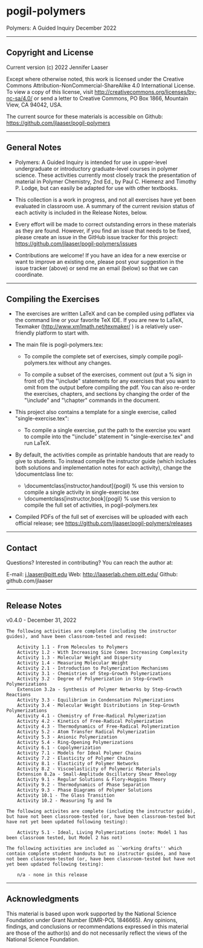 # pogil-polymers
Polymers: A Guided Inquiry
December 2022

----------------------------------------------------------
Copyright and License
----------------------------------------------------------

Current version (c) 2022 Jennifer Laaser

Except where otherwise noted, this work is licensed under the Creative Commons Attribution-NonCommercial-ShareAlike 4.0 International License. To view a copy of this license, visit http://creativecommons.org/licenses/by-nc-sa/4.0/ or send a letter to Creative Commons, PO Box 1866, Mountain View, CA 94042, USA.

The current source for these materials is accessible on Github: https://github.com/jlaaser/pogil-polymers


---------------------------------------------------------
General Notes
---------------------------------------------------------

 - Polymers: A Guided Inquiry is intended for use in upper-level undergraduate or introductory graduate-level  courses in polymer science. These activities currently most closely track the presentation of material in Polymer Chemistry, 2nd Ed., by Paul C. Hiemenz and Timothy P. Lodge, but can easily be adapted for use with other textbooks.
 
 - This collection is a work in progress, and not all exercises have yet been evaluated in classroom use.  A summary of the current revision status of each activity is included in the Release Notes, below.
 
 - Every effort will be made to correct outstanding errors in these materials as they are found. However, if you find an issue that needs to be fixed, please create an issue in the GitHub issue tracker for this project: https://github.com/jlaaser/pogil-polymers/issues
 
 - Contributions are welcome! If you have an idea for a new exercise or want to improve an existing one, please post your suggestion in the issue tracker (above) or send me an email (below) so that we can coordinate.
 

---------------------------------------------------------
Compiling the Exercises
---------------------------------------------------------

 - The exercises are written LaTeX and can be compiled using pdflatex via the command line or your favorite TeX IDE.  If you are new to LaTeX, Texmaker (http://www.xm1math.net/texmaker/ ) is a relatively user-friendly platform to start with.
 
 - The main file is pogil-polymers.tex:
 
	- To compile the complete set of exercises, simply compile pogil-polymers.tex without any changes.
 
	- To compile a subset of the exercises, comment out (put a % sign in front of) the "\include" statements for any exercises that you want to omit from the output before compiling the pdf.  You can also re-order the exercises, chapters, and sections by changing the order of the "\include" and "\chapter" commands in the document.
 
 - This project also contains a template for a single exercise, called "single-exercise.tex":
 
	- To compile a single exercise, put the path to the exercise you want to compile into the "\include" statement in "single-exercise.tex" and run LaTeX.
	
 - By default, the activities compile as printable handouts that are ready to give to students.  To instead compile the instructor guide (which includes both solutions and implementation notes for each activity), change the \documentclass line to:
 
	- \documentclass[instructor,handout]{pogil}	% use this version to compile a single activity in single-exercise.tex
	- \documentclass[instructor,book]{pogil}	% use this version to compile the full set of activities, in pogil-polymers.tex

 - Compiled PDFs of the full set of exercises will be uploaded with each official release; see https://github.com/jlaaser/pogil-polymers/releases

---------------------------------------------------------
Contact
---------------------------------------------------------

Questions?  Interested in contributing?  You can reach the author at:

E-mail: j.laaser@pitt.edu
Web:	http://laaserlab.chem.pitt.edu/
Github:	github.com/jlaaser


---------------------------------------------------------
Release Notes
---------------------------------------------------------

v0.4.0 - December 31, 2022

	The following activities are complete (including the instructor guides), and have been classroom-tested and revised:
	
		Activity 1.1 - From Molecules to Polymers
		Activity 1.2 - With Increasing Size Comes Increasing Complexity
		Activity 1.3 - Molecular Weight and Dispersity
		Activity 1.4 - Measuring Molecular Weight
		Activity 2.1 - Introduction to Polymerization Mechanisms
		Activity 3.1 - Chemistries of Step-Growth Polymerizations
		Activity 3.2 - Degree of Polymerization in Step-Growth Polymerizations
		Extension 3.2a - Synthesis of Polymer Networks by Step-Growth Reactions
		Activity 3.3 - Equilibrium in Condensation Polymerizations
		Activity 3.4 - Molecular Weight Distributions in Step-Growth Polymerizations
		Activity 4.1 - Chemistry of Free-Radical Polymerization
		Activity 4.2 - Kinetics of Free-Radical Polymerization
		Activity 4.3 - Thermodynamics of Free-Radical Polymerization
		Activity 5.2 - Atom Transfer Radical Polymerization
		Activity 5.3 - Anionic Polymerization
		Activity 5.4 - Ring-Opening Polymerizations
		Activity 6.1 - Copolymerization
		Activity 7.1 - Models for Ideal Polymer Chains
		Activity 7.2 - Elasticity of Polymer Chains
		Activity 8.1 - Elasticity of Polymer Networks
		Activity 8.2 - Viscoelasticity of Polymeric Materials
		Extension 8.2a - Small-Amplitude Oscillatory Shear Rheology
		Activity 9.1 - Regular Solutions & Flory-Huggins Theory
		Activity 9.2 - Thermodynamics of Phase Separation
		Activity 9.3 - Phase Diagrams of Polymer Solutions
		Activity 10.1 - The Glass Transition
		Activity 10.2 - Measuring Tg and Tm
	
	The following activites are complete (including the instructor guide), but have not been classroom-tested (or, have been classroom-tested but have not yet been updated following testing):
	
		Activity 5.1 - Ideal, Living Polymerizations (note: Model 1 has been classroom tested, but Model 2 has not)
	
	The following activities are included as ``working drafts'' which contain complete student handouts but no instructor guides, and have not been classroom-tested (or, have been classroom-tested but have not yet been updated following testing):
	
		n/a - none in this release
		
---------------------------------------------------------
Acknowledgments
---------------------------------------------------------

This material is based upon work supported by the National Science Foundation under Grant Number (DMR-POL 1846665).  Any opinions, findings, and conclusions or recommendations expressed in this material are those of the author(s) and do not necessarily reflect the views of the National Science Foundation.
